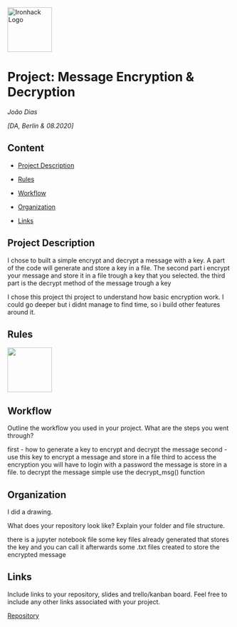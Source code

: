 <img src="https://bit.ly/2VnXWr2" alt="Ironhack Logo" width="100"/>

# Project: Message Encryption & Decryption
*João Dias*

*[DA, Berlin & 08.2020]*

## Content
- [Project Description](#project-description)
  
    
- [Rules](#rules)

    
- [Workflow](#workflow)
  
  
  
- [Organization](#organization)
    
- [Links](#links)

## Project Description
    

I chose to built a simple encrypt and decrypt a message with a key. 
A part of the code will generate and store a key in a file.
The second part i encrypt your message and store it in a file trough a key that you selected. 
the third part is the decrypt method of the message trough a key


I chose this project thi project to understand how basic encryption work. I could go deeper but i didnt manage to find time, so i build other features around it.
    
## Rules
    
<img src="https://www.ssl2buy.com/wiki/wp-content/uploads/2015/12/Symmetric-Encryption.png" width="100"/>

## Workflow
Outline the workflow you used in your project. What are the steps you went through?
    
first - how to generate a key to encrypt and decrypt the message
second - use this key to encrypt a message and store in a file
third to access the encryption you will have to login with a password
the message is store in a file.
to decrypt the message simple use the decrypt_msg() function 
 


## Organization

I did a drawing.
 


What does your repository look like? Explain your folder and file structure.

there is a jupyter notebook file
some key files already generated that stores the key and you can call it afterwards
some .txt files created to store the encrypted message
    

## Links
Include links to your repository, slides and trello/kanban board. Feel free to include any other links associated with your project. 

[Repository](https://github.com/joao-dias-25/my-data-ber-08-20/tree/master/Projects/module-1_projects/01_python-project/your-project)   
  
